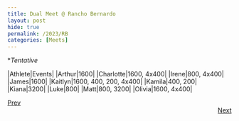 ```yaml
---
title: Dual Meet @ Rancho Bernardo
layout: post
hide: true
permalink: /2023/RB
categories: [Meets]
---
```


**Tentative*

|Athlete|Events|
|Arthur|1600|
|Charlotte|1600, 4x400|
|Irene|800, 4x400|
|James|1600|
|Kaitlyn|1600, 400, 200, 4x400|
|Kamila|400, 200|
|Kiana|3200|
|Luke|800|
|Matt|800, 3200|
|Olivia|1600, 4x400|

<div style="text-align: left"> <a href="{{site.baseurl}}/2023/JI">Prev</a></div> 
<div style="text-align: right"> <a href="{{site.baseurl}}/2023/FS">Next</a></div>